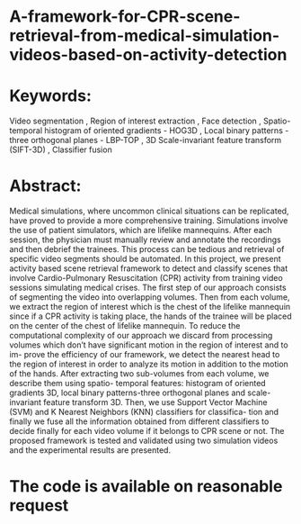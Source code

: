 # A-framework-for-CPR-scene-retrieval-from-medical-simulation-videos-based-on-activity-detection

# Keywords:
Video segmentation , Region of interest extraction , Face detection , Spatio-temporal histogram of oriented gradients - HOG3D , Local binary patterns - three orthogonal planes - LBP-TOP , 3D Scale-invariant feature transform (SIFT-3D) , Classifier fusion

# Abstract:
Medical simulations, where uncommon clinical situations can be replicated, have
proved to provide a more comprehensive training. Simulations involve the use of
patient simulators, which are lifelike mannequins. After each session, the physician
must manually review and annotate the recordings and then debrief the trainees.
This process can be tedious and retrieval of specific video segments should be automated.
In this project, we present activity based scene retrieval framework to detect and
classify scenes that involve Cardio-Pulmonary Resuscitation (CPR) activity from
training video sessions simulating medical crises.
The first step of our approach consists of segmenting the video into overlapping
volumes. Then from each volume, we extract the region of interest which is the
chest of the lifelike mannequin since if a CPR activity is taking place, the hands
of the trainee will be placed on the center of the chest of lifelike mannequin. To
reduce the computational complexity of our approach we discard from processing
volumes which don’t have significant motion in the region of interest and to im-
prove the efficiency of our framework, we detect the nearest head to the region of
interest in order to analyze its motion in addition to the motion of the hands.
After extracting two sub-volumes from each volume, we describe them using spatio-
temporal features: histogram of oriented gradients 3D, local binary patterns-three
orthogonal planes and scale-invariant feature transform 3D. Then, we use Support
Vector Machine (SVM) and K Nearest Neighbors (KNN) classifiers for classifica-
tion and finally we fuse all the information obtained from different classifiers to
decide finally for each video volume if it belongs to CPR scene or not.
The proposed framework is tested and validated using two simulation videos and
the experimental results are presented.

# The code is available on reasonable request
 
